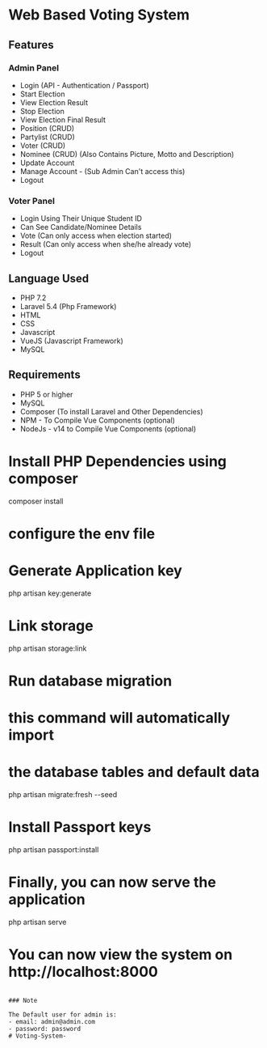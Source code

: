 # Web Based Voting System

## Features

### Admin Panel

- Login (API - Authentication / Passport)
- Start Election 
- View Election Result
- Stop Election
- View Election Final Result
- Position (CRUD)
- Partylist (CRUD)
- Voter (CRUD)
- Nominee (CRUD) (Also Contains Picture, Motto and Description)
- Update Account
- Manage Account - (Sub Admin Can't access this)
- Logout

### Voter Panel

- Login Using Their Unique Student ID
- Can See Candidate/Nominee Details
- Vote (Can only access when election started)
- Result (Can only access when she/he already vote)
- Logout


## Language Used

- PHP 7.2
- Laravel 5.4 (Php Framework)
- HTML
- CSS
- Javascript
- VueJS (Javascript Framework)
- MySQL

## Requirements

- PHP 5 or higher
- MySQL
- Composer (To install Laravel and Other Dependencies)
- NPM - To Compile Vue Components (optional)
- NodeJs - v14 to Compile Vue Components (optional)



# Install PHP Dependencies using composer
composer install

# configure the env file 

# Generate Application key
php artisan key:generate

# Link storage
php artisan storage:link

# Run database migration
#   this command will automatically import
#   the database tables and default data
php artisan migrate:fresh --seed

# Install Passport keys
php artisan passport:install

# Finally, you can now serve the application
php artisan serve
# You can now view the system on http://localhost:8000
```

### Note

The Default user for admin is:
- email: admin@admin.com
- password: password
# Voting-System-
